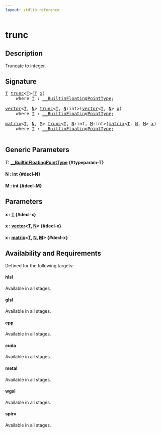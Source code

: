 ```yaml
---
layout: stdlib-reference
---
```


# trunc

## Description

Truncate to integer.




## Signature 

<pre>
<a href="/stdlib-reference/global-decls/trunc#typeparam-T" class="code_type">T</a> <a href="/stdlib-reference/global-decls/trunc">trunc</a>&lt;<a href="/stdlib-reference/global-decls/trunc#typeparam-T" class="code_type">T</a>&gt;(<a href="/stdlib-reference/global-decls/trunc#typeparam-T" class="code_type">T</a> <a href="/stdlib-reference/global-decls/trunc#decl-x" class="code_param">x</a>)
    <span class='code_keyword'>where</span> <a href="/stdlib-reference/global-decls/trunc#typeparam-T" class="code_type">T</a> : <a href="/stdlib-reference/interfaces/BuiltinFloatingPointType/index" class="code_type">__BuiltinFloatingPointType</a>;

<a href="/stdlib-reference/types/vector/index" class="code_type">vector</a>&lt;<a href="/stdlib-reference/global-decls/trunc#typeparam-T" class="code_type">T</a>, <a href="/stdlib-reference/global-decls/trunc#decl-N" class="code_var">N</a>&gt; <a href="/stdlib-reference/global-decls/trunc">trunc</a>&lt;<a href="/stdlib-reference/global-decls/trunc#typeparam-T" class="code_type">T</a>, <a href="/stdlib-reference/global-decls/trunc#decl-N" class="code_var">N</a>:<span class="code_keyword">int</span>&gt;(<a href="/stdlib-reference/types/vector/index" class="code_type">vector</a>&lt;<a href="/stdlib-reference/global-decls/trunc#typeparam-T" class="code_type">T</a>, <a href="/stdlib-reference/global-decls/trunc#decl-N" class="code_var">N</a>&gt; <a href="/stdlib-reference/global-decls/trunc#decl-x" class="code_param">x</a>)
    <span class='code_keyword'>where</span> <a href="/stdlib-reference/global-decls/trunc#typeparam-T" class="code_type">T</a> : <a href="/stdlib-reference/interfaces/BuiltinFloatingPointType/index" class="code_type">__BuiltinFloatingPointType</a>;

<a href="/stdlib-reference/types/matrix/index" class="code_type">matrix</a>&lt;<a href="/stdlib-reference/global-decls/trunc#typeparam-T" class="code_type">T</a>, <a href="/stdlib-reference/global-decls/trunc#decl-N" class="code_var">N</a>, <a href="/stdlib-reference/global-decls/trunc#decl-M" class="code_var">M</a>&gt; <a href="/stdlib-reference/global-decls/trunc">trunc</a>&lt;<a href="/stdlib-reference/global-decls/trunc#typeparam-T" class="code_type">T</a>, <a href="/stdlib-reference/global-decls/trunc#decl-N" class="code_var">N</a>:<span class="code_keyword">int</span>, <a href="/stdlib-reference/global-decls/trunc#decl-M" class="code_var">M</a>:<span class="code_keyword">int</span>&gt;(<a href="/stdlib-reference/types/matrix/index" class="code_type">matrix</a>&lt;<a href="/stdlib-reference/global-decls/trunc#typeparam-T" class="code_type">T</a>, <a href="/stdlib-reference/global-decls/trunc#decl-N" class="code_var">N</a>, <a href="/stdlib-reference/global-decls/trunc#decl-M" class="code_var">M</a>&gt; <a href="/stdlib-reference/global-decls/trunc#decl-x" class="code_param">x</a>)
    <span class='code_keyword'>where</span> <a href="/stdlib-reference/global-decls/trunc#typeparam-T" class="code_type">T</a> : <a href="/stdlib-reference/interfaces/BuiltinFloatingPointType/index" class="code_type">__BuiltinFloatingPointType</a>;

</pre>

## Generic Parameters

#### T: [\_\_BuiltinFloatingPointType](/stdlib-reference/interfaces/BuiltinFloatingPointType/index) {#typeparam-T}
#### N  : int {#decl-N}
#### M  : int {#decl-M}

## Parameters

#### x  : [T](/stdlib-reference/global-decls/trunc#typeparam-T) {#decl-x}
#### x  : [vector](/stdlib-reference/types/vector/index)\<[T](/stdlib-reference/types/vector/index#typeparam-T), [N](/stdlib-reference/types/vector/index#decl-N)\> {#decl-x}
#### x  : [matrix](/stdlib-reference/types/matrix/index)\<[T](/stdlib-reference/types/matrix/T), [N](/stdlib-reference/types/matrix/index#decl-N), [M](/stdlib-reference/types/matrix/index#decl-M)\> {#decl-x}

## Availability and Requirements

Defined for the following targets:

#### hlsl
Available in all stages.

#### glsl
Available in all stages.

#### cpp
Available in all stages.

#### cuda
Available in all stages.

#### metal
Available in all stages.

#### wgsl
Available in all stages.

#### spirv
Available in all stages.



